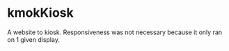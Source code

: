 # kmokKiosk
A website to kiosk. Responsiveness was not necessary because it only ran on 1 given display.
